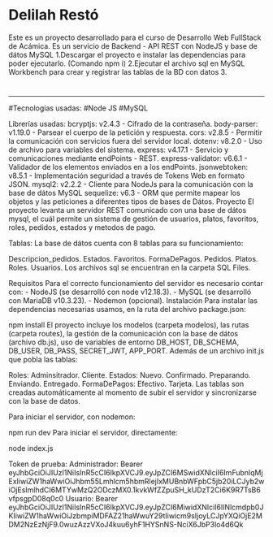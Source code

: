 # Delilah Restó
Este es un proyecto desarrollado para el curso de Desarrollo Web FullStack de Acámica. Es un servicio de Backend - API REST con NodeJS y base de dátos MySQL
1.Descargar el proyecto e instalar las dependencias para poder ejecutarlo. (Comando npm i)
2.Ejecutar el archivo sql en MySQL Workbench para crear y registrar las tablas de la BD con datos 
3.
#
#
#
----------------------------------------------
#Tecnologías usadas:
#Node JS
#MySQL

Librerías usadas:
bcryptjs: v2.4.3 - Cifrado de la contraseña.
body-parser: v1.19.0 - Parsear el cuerpo de la petición y respuesta.
cors: v2.8.5 - Permitir la comunicación con servicios fuera del servidor local.
dotenv: v8.2.0 - Uso de archivo para variables del sistema.
express: v4.17.1 - Servicio y comunicaciones mediante endPoints - REST.
express-validator: v6.6.1 - Validador de los elementos enviados en a los endPoints.
jsonwebtoken: v8.5.1 - Implementación seguridad a través de Tokens Web en formato JSON.
mysql2: v2.2.2 - Cliente para NodeJs para la comunicación con la base de dátos MySQL
sequelize: v6.3 - ORM que permite mapear los objetos y las peticiones a diferentes tipos de bases de Dátos.
Proyecto
El proyecto levanta un servidor REST comunicado con una base de dátos mysql, el cuál permite un sistema de gestión de usuarios, platos, favoritos, roles, pedidos, estados y metodos de pago.

Tablas:
La base de dátos cuenta con 8 tablas para su funcionamiento:

Descripcion_pedidos.
Estados.
Favoritos.
FormaDePagos.
Pedidos.
Platos.
Roles.
Usuarios.
Los archivos sql se encuentran en la carpeta SQL Files.

Requisitos
Para el correcto funcionamiento del servidor es necesario contar con:
    - NodeJS (se desarrolló con node v12.18.3).
    - MySQL (se desarrolló con MariaDB v10.3.23).
    - Nodemon (opcional).
Instalación
Para instalar las dependencias necesarias usamos, en la ruta del archivo package.json:

npm install
El proyecto incluye los modelos (carpeta modelos), las rutas (carpeta routes), la gestión de la comunicación con la base de dátos (archivo db.js), uso de variables de entorno DB_HOST, DB_SCHEMA, DB_USER, DB_PASS, SECRET_JWT, APP_PORT. Además de un archivo init.js que pobla las tablas:

Roles:
Adminsitrador.
Cliente.
Estados:
Nuevo.
Confirmado.
Preparando.
Enviando.
Entregado.
FormaDePagos:
Efectivo.
Tarjeta.
Las tablas son creadas automáticamente al momento de subir el servidor y sincronizarse con la base de datos.

Para iniciar el servidor, con nodemon:

npm run dev
Para iniciar el servidor, directamente:

node index.js

Token de prueba:
Administrador: Bearer eyJhbGciOiJIUzI1NiIsInR5cCI6IkpXVCJ9.eyJpZCI6MSwidXNlciI6ImFubnlqMjExIiwiZW1haWwiOiJhbm55Lmhlcm5hbmRlejIxMUBnbWFpbC5jb20iLCJyb2wiOjEsImlhdCI6MTYwMzQ2ODczMX0.1kvkWfZZpuSH_kUDzT2Ci6K9R7TsB6vfpsgpD08q0c0
Usuario: Bearer eyJhbGciOiJIUzI1NiIsInR5cCI6IkpXVCJ9.eyJpZCI6MiwidXNlciI6IlNlcmdpb0JKIiwiZW1haWwiOiJzbmpiMDFAZ21haWwuY29tIiwicm9sIjoyLCJpYXQiOjE2MDM2NzEzNjF9.0wuzAzzVXoJ4kuu6yhF1HYSnNS-NciX6JbP3lo4d6Qk
